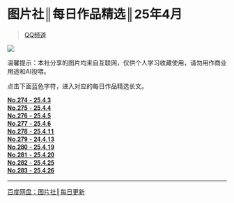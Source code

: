 # 图片社║每日作品精选║25年4月
> [QQ频道](https://pd.qq.com/s/4htxv8kqe)  

![](https://i.postimg.cc/TY7qHMLJ/1740761389289.jpg)  

温馨提示：本社分享的图片均来自互联网，仅供个人学习收藏使用，请勿用作商业用途和AI投喂。 
 
点击下面蓝色字符，进入对应的每日作品精选长文。

[𝐍𝐨.𝟐𝟕𝟒 - 𝟐𝟓.𝟒.𝟑](https://pd.qq.com/s/767kiq1hw)  
[𝐍𝐨.𝟐𝟕𝟓 - 𝟐𝟓.𝟒.𝟒](https://pd.qq.com/s/2ajgouqn4)  
[𝐍𝐨.𝟐𝟕𝟔 - 𝟐𝟓.𝟒.𝟓](https://pd.qq.com/s/bapaegad1)  
[𝐍𝐨.𝟐𝟕𝟕 - 𝟐𝟓.𝟒.𝟔](https://pd.qq.com/s/f96jde7qc)  
[𝐍𝐨.𝟐𝟕𝟖 - 𝟐𝟓.𝟒.𝟏𝟏](https://pd.qq.com/s/c1ll5lsod)  
[𝐍𝐨.𝟐𝟕𝟗 - 𝟐𝟒.𝟒.𝟏𝟑](https://pd.qq.com/s/4vymbg3kg)  
[𝐍𝐨.𝟐𝟖𝟎 - 𝟐𝟓.𝟒.𝟏𝟗](https://pd.qq.com/s/1g3frbyaq)  
[𝐍𝐨.𝟐𝟖𝟏 - 𝟐𝟓.𝟒.𝟐𝟎](https://pd.qq.com/s/5agqodqps)  
[𝐍𝐨.𝟐𝟖𝟐 - 𝟐𝟓.𝟒.𝟐𝟓](https://pd.qq.com/s/4k8wkn64s)  
[𝐍𝐨.𝟐𝟖𝟑 - 𝟐𝟓.𝟒.𝟐𝟔](https://pd.qq.com/s/1f8bkjful)  
- - -
[百度网盘：图片社║每日更新](https://pan.baidu.com/s/1gfkYIfZHgidxCGMfjr7JeA?pwd=HUDA)  
